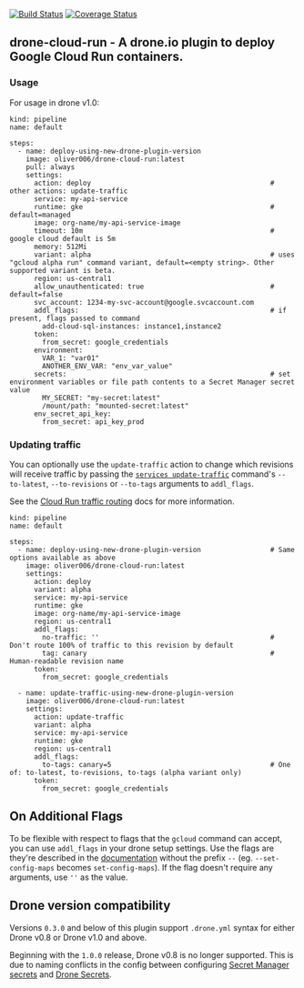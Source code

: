 [![Build Status](https://cloud.drone.io/api/badges/oliver006/drone-cloud-run/status.svg)](https://cloud.drone.io/oliver006/drone-cloud-run) [![Coverage Status](https://coveralls.io/repos/github/oliver006/drone-cloud-run/badge.svg)](https://coveralls.io/github/oliver006/drone-cloud-run)

## drone-cloud-run - A drone.io plugin to deploy Google Cloud Run containers. 


### Usage

For usage in drone v1.0:
```
kind: pipeline
name: default

steps:
  - name: deploy-using-new-drone-plugin-version
    image: oliver006/drone-cloud-run:latest
    pull: always
    settings:
      action: deploy                                            # other actions: update-traffic
      service: my-api-service
      runtime: gke                                              # default=managed
      image: org-name/my-api-service-image
      timeout: 10m                                              # google cloud default is 5m
      memory: 512Mi
      variant: alpha                                            # uses "gcloud alpha run" command variant, default=<empty string>. Other supported variant is beta.
      region: us-central1
      allow_unauthenticated: true                               # default=false
      svc_account: 1234-my-svc-account@google.svcaccount.com 
      addl_flags:                                               # if present, flags passed to command
        add-cloud-sql-instances: instance1,instance2
      token:
        from_secret: google_credentials
      environment:
        VAR_1: "var01"
        ANOTHER_ENV_VAR: "env_var_value"
      secrets:                                                  # set environment variables or file path contents to a Secret Manager secret value
        MY_SECRET: "my-secret:latest"
        /mount/path: "mounted-secret:latest"
      env_secret_api_key:
        from_secret: api_key_prod
```

### Updating traffic

You can optionally use the `update-traffic` action to change which revisions
will receive traffic by passing the [`services update-traffic`](https://cloud.google.com/sdk/gcloud/reference/alpha/run/services/update-traffic)
command's `--to-latest`, `--to-revisions` or `--to-tags` arguments to `addl_flags`.

See the [Cloud Run traffic routing](https://cloud.google.com/run/docs/rollouts-rollbacks-traffic-migration)
docs for more information.

```
kind: pipeline
name: default

steps:
  - name: deploy-using-new-drone-plugin-version                 # Same options available as above
    image: oliver006/drone-cloud-run:latest
    settings:
      action: deploy
      variant: alpha
      service: my-api-service
      runtime: gke
      image: org-name/my-api-service-image
      region: us-central1
      addl_flags:
        no-traffic: ''                                          # Don't route 100% of traffic to this revision by default
        tag: canary                                             # Human-readable revision name
      token:
        from_secret: google_credentials

  - name: update-traffic-using-new-drone-plugin-version
    image: oliver006/drone-cloud-run:latest
    settings:
      action: update-traffic
      variant: alpha
      service: my-api-service
      runtime: gke
      region: us-central1
      addl_flags:
        to-tags: canary=5                                       # One of: to-latest, to-revisions, to-tags (alpha variant only)
      token:
        from_secret: google_credentials
```

## On Additional Flags

To be flexible with respect to flags that the `gcloud` command can accept, you
can use `addl_flags` in your drone setup settings. Use the flags are they're described
in the [documentation](https://cloud.google.com/sdk/gcloud/reference/run/deploy) without
the prefix `--` (eg. `--set-config-maps` becomes `set-config-maps`). If the flag doesn't
require any arguments, use `''` as the value.

## Drone version compatibility

Versions `0.3.0` and below of this plugin support `.drone.yml` syntax for either Drone v0.8 or Drone v1.0 and above.

Beginning with the `1.0.0` release, Drone v0.8 is no longer supported. This is due to naming conflicts in the config between configuring [Secret Manager secrets](https://cloud.google.com/run/docs/configuring/secrets) and [Drone Secrets](https://0-8-0.docs.drone.io/manage-secrets/).